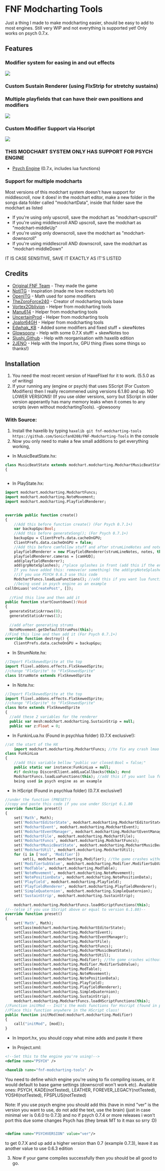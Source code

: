 # FNF Modcharting Tools
Just a thing I made to make modcharting easier, should be easy to add to most engines.
Still very WIP and not everything is supported yet! Only works on psych 0.7.x.

## Features
### Modifier system for easing in and out effects
![](https://github.com/TheZoroForce240/FNF-Modcharting-Tools/blob/main/readme/modifiers.gif)
### Custom Sustain Renderer (using FlxStrip for stretchy sustains)
### Multiple playfields that can have their own positions and modifiers
![](https://github.com/TheZoroForce240/FNF-Modcharting-Tools/blob/main/readme/sustains.gif)
### Custom Modifier Support via Hscript
![](https://github.com/TheZoroForce240/FNF-Modcharting-Tools/blob/main/readme/custommods.gif)
### THIS MODCHART SYSTEM ONLY HAS SUPPORT FOR PSYCH ENGINE
- [Psych Engine](https://github.com/ShadowMario/FNF-PsychEngine) (0.7.x, includes lua functions)
### Support for multiple modcharts
Most versions of this modchart system doesn't have support for middlescroll, now it does! in the modchart editor, make a new folder in the songs data folder called "modchartData", inside that folder save the modchart as listed
- If you're using only upscroll, save the modchart as "modchart-upscroll"
- If you're using middlescroll AND upscroll, save the modchart as "modchart-middleUp"
- If you're using only downscroll, save the modchart as "modchart-downscroll"
- If you're using middlescroll AND downscroll, save the modchart as "modchart-middleDown"
  
IT IS CASE SENSITIVE, SAVE IT EXACTLY AS IT'S LISTED

## Credits 
- [Original FNF Team](https://github.com/ninjamuffin99/Funkin) - They made the game
- [NotITG](https://www.noti.tg/) - Inspiration (made me love modcharts lol)
- [OpenITG](https://github.com/openitg/openitg) - Math used for some modifiers
- [TheZoroForce240](https://github.com/TheZoroForce240/FNF-Modcharting-Tools) - Creator of modcharting tools base
- [Vortex2Oblivion](https://github.com/Vortex2Oblivion) - Helper from modcharting tools
- [Manu614](https://github.com/Manu614) - Helper from modcharting tools
- [UncertainProd](https://github.com/UncertainProd) - Helper from modcharting tools
- [Joalor64GH](https://github.com/Joalor64GH) - Helper from modcharting tools
- [Edwhak_KB](https://github.com/EdwhakKB) - Added some modifiers and fixed stuff + skewNotes
- [Glowsoony](https://github.com/glowsoony) - Help with some 0.7.X stuff! + skewNotes too
- [Slushi_Github](https://github.com/Slushi-Github) - Help with reorganisation with haxelib edition
- [2JENO](https://github.com/2JENO) - Help with the Import.hx, GPU thing (fixes some things so thanks!)

## Installation 
1. You need the most recent version of HaxeFlixel for it to work. (5.5.0 as of writing)
2. If your running any (engine or psych) that uses SScript (For Custom Modifiers) then I really recommened using versions 6.1.80 and up. NO LOWER VERSIONS! (If you use older versions, sorry but SScript in older version apperantly has many memory leaks when it comes to any scripts (even without modchartingTools). -glowsoony
### With Source:
1. Install the haxelib by typing `haxelib git fnf-modcharting-tools https://github.com/Sonicfan0208/FNF-Modcharting-Tools` in the console
2. Now you only need to make a few small additions to get everything working,
- In MusicBeatState.hx:
```haxe
class MusicBeatState extends modchart.modcharting.ModchartMusicBeatState
{
  
```
- In PlayState.hx:
```haxe
import modchart.modcharting.ModchartFuncs;
import modchart.modcharting.NoteMovement;
import modchart.modcharting.PlayfieldRenderer;
  
```
```haxe
override public function create()
{
	//Add this before function create() (For Psych 0.7.1+)
	var backupGpu:Bool;
	//Add this before generateSong(); (For Psych 0.7.1+)
	backupGpu = ClientPrefs.data.cacheOnGPU;
	ClientPrefs.data.cacheOnGPU = false;
	//Add this before camfollow stuff and after strumLineNotes and notes have been made
	playfieldRenderer = new PlayfieldRenderer(strumLineNotes, notes, this);
	playfieldRenderer.cameras = [camHUD];
	add(playfieldRenderer);
	add(grpNoteSplashes); /*place splashes in front (add this if the engine has splashes).
	If you have added this: remove(or something) the add(grpNoteSplashes); which is by default below the add(strumLineNotes);*/
	//if you use PSYCH 0.6.3 use this code
	ModchartFuncs.loadLuaFunctions(); //add this if you want lua functions in scripts
	//being used in psych engine as an example
callOnLuas('onCreatePost', []);
      
  //Find this line and then add it
public function startCountdown():Void
{
  generateStaticArrows(0);
  generateStaticArrows(1);
  
  //add after generating strums
  NoteMovement.getDefaultStrumPos(this);
//Find this line and then add it (For Psych 0.7.1+)
override function destroy() {
	ClientPrefs.data.cacheOnGPU = backupGpu;
```

- In StrumNote.hx:
```haxe
//Import FlxSkewedSprite at the top
import flixel.addons.effects.FlxSkewedSprite;
//change "FlxSprite" to "FlxSkewedSprite"
class StrumNote extends FlxSkewedSprite
```

- In Note.hx:
```haxe
//Import FlxSkewedSprite at the top
import flixel.addons.effects.FlxSkewedSprite;
//change "FlxSprite" to "FlxSkewedSprite"
class Note extends FlxSkewedSprite
{
  //add these 2 variables for the renderer
  public var mesh:modchart.modcharting.SustainStrip = null;
  public var z:Float = 0;
```

- In FunkinLua.hx (Found in psychlua folder) (0.7.X exclusive!):
```haxe
//at the start of the HX
    import modchart.modcharting.ModchartFuncs; //to fix any crash lmao
class FunkinLua
{
    //add this variable bellow "public var closed:Bool = false;"
  	public static var instance:FunkinLua = null;
    #if desktop DiscordClient.addLuaCallbacks(this); #end
    ModchartFuncs.loadLuaFunctions(this); //add this if you want lua functions in scripts
    being used in psych engine as an example
```
- In HScript (Found in psychlua folder) (0.7.X exclusive!)
``` haxe
//under the function (PRESET!)
//copy and paste this code if you use under SScript 6.1.80
override function preset()
{
	set('Math', Math);
	set('ModchartEditorState', modchart.modcharting.ModchartEditorState);
	set('ModchartEvent', modchart.modcharting.ModchartEvent);
	set('ModchartEventManager', modchart.modcharting.ModchartEventManager);
	set('ModchartFile', modchart.modcharting.ModchartFile);
	set('ModchartFuncs', modchart.modcharting.ModchartFuncs);
	set('ModchartMusicBeatState', modchart.modcharting.ModchartMusicBeatState);
	set('ModchartUtil', modchart.modcharting.ModchartUtil);
	for (i in ['mod', 'Modifier'])
		set(i, modchart.modcharting.Modifier); //the game crashes without this???????? what??????????? -- fue glow
	set('ModifierSubValue', modchart.modcharting.Modifier.ModifierSubValue);
	set('ModTable', modchart.modcharting.ModTable);
	set('NoteMovement', modchart.modcharting.NoteMovement);
	set('NotePositionData', modchart.modcharting.NotePositionData);
	set('Playfield', modchart.modcharting.Playfield);
	set('PlayfieldRenderer', modchart.modcharting.PlayfieldRenderer);
	set('SimpleQuaternion', modchart.modcharting.SimpleQuaternion);
	set('SustainStrip', modchart.modcharting.SustainStrip);
	
	modchart.modcharting.ModchartFuncs.loadHScriptFunctions(this);
//--(else if you use SScript above or equal to version 6.1.80)--
override function preset()
{
	set('Math', Math);
	setClass(modchart.modcharting.ModchartEditorState);
	setClass(modchart.modcharting.ModchartEvent);
	setClass(modchart.modcharting.ModchartEventManager);
	setClass(modchart.modcharting.ModchartFile);
	setClass(modchart.modcharting.ModchartFuncs);
	setClass(modchart.modcharting.ModchartMusicBeatState);
	setClass(modchart.modcharting.ModchartUtil);
	setClass(modchart.modcharting.Modifier); //the game crashes without this???????? what??????????? -- fue glow
	setClass(modchart.modcharting.Modifier.ModifierSubValue);
	setClass(modchart.modcharting.ModTable);
	setClass(modchart.modcharting.NoteMovement);
	setClass(modchart.modcharting.NotePositionData);
	setClass(modchart.modcharting.Playfield);
	setClass(modchart.modcharting.PlayfieldRenderer);
	setClass(modchart.modcharting.SimpleQuaternion);
	setClass(modchart.modcharting.SustainStrip);
	modchart.modcharting.ModchartFuncs.loadHScriptFunctions(this);
//Function initMod -- Init's the mods functions for Hscript (found in psychlua)
//Place this function anywhere in the HScript class!
public function initMod(mod:modchart.modcharting.Modifier)
{
	call("initMod", [mod]);
}
```
- In Import.hx, you should copy what mine adds and paste it there

- In Project.xml:
```xml
<!--Set this to the engine you're using!-->
<define name="PSYCH" />

<haxelib name="fnf-modcharting-tools" />

```
You need to define which engine you're using to fix compiling issues, or it would default to base game settings (downscroll won't work etc).
Available ones: PSYCH, KADE(notTested), LEATHER, FOREVER_LEGACY(notTested), YOSHI(notTested), FPSPLUS(notTested)

Note: If you use psych engine you should add this (have in mind "ver" is the version you want to use, do not add the text, use the brain)
(just in case minimal ver is 0.6.0 to 0.7.3)
and no if psych 0.7.4 or more releases i won't port this due some changes Psych has (they break MT to it max so srry :D)

```xml

<define name="PSYCHVERSION" value="ver"/>

```

to get 0.7.X and up add a higher version than 0.7 (example 0.7.3),
leave it as another value to use 0.6.3 edition


3. Now if your game compiles successfully then you should be all good to go.
